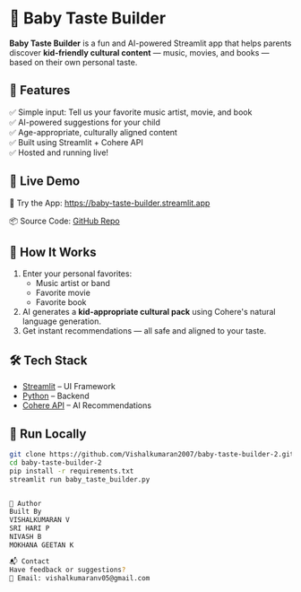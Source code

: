 # 👶 Baby Taste Builder

**Baby Taste Builder** is a fun and AI-powered Streamlit app that helps parents discover **kid-friendly cultural content** — music, movies, and books — based on their own personal taste.



## 🌟 Features

✅ Simple input: Tell us your favorite music artist, movie, and book  
✅ AI-powered suggestions for your child  
✅ Age-appropriate, culturally aligned content  
✅ Built using Streamlit + Cohere API  
✅ Hosted and running live!



## 🚀 Live Demo

🔗 Try the App: https://baby-taste-builder.streamlit.app

📦 Source Code: [GitHub Repo](https://github.com/Vishalkumaran2007/baby-taste-builder-2/tree/main)



## 🧠 How It Works

1. Enter your personal favorites:
   - Music artist or band  
   - Favorite movie  
   - Favorite book  
2. AI generates a **kid-appropriate cultural pack** using Cohere's natural language generation.
3. Get instant recommendations — all safe and aligned to your taste.



## 🛠️ Tech Stack

- [Streamlit](https://streamlit.io/) – UI Framework  
- [Python](https://www.python.org/) – Backend  
- [Cohere API](https://cohere.com/) – AI Recommendations  



## 🧪 Run Locally

```bash
git clone https://github.com/Vishalkumaran2007/baby-taste-builder-2.git
cd baby-taste-builder-2
pip install -r requirements.txt
streamlit run baby_taste_builder.py


🧠 Author
Built By
VISHALKUMARAN V
SRI HARI P
NIVASH B
MOKHANA GEETAN K

📬 Contact
Have feedback or suggestions?
📧 Email: vishalkumaranv05@gmail.com
